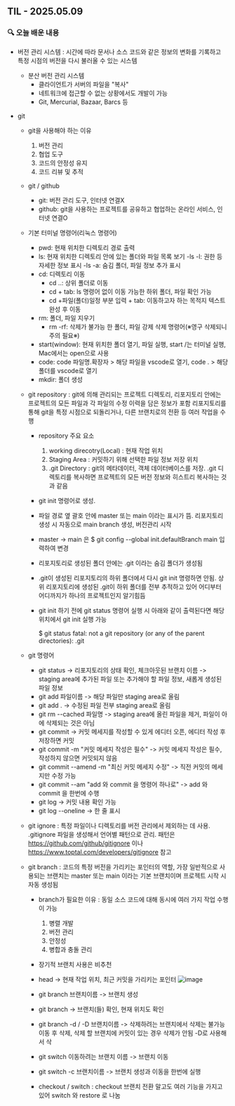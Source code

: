 ## TIL - 2025.05.09

### 🔍 오늘 배운 내용
- 버전 관리 시스템
  : 시간에 따라 문서나 소스 코드와 같은 정보의 변화를 기록하고 특정 시점의 버전을 다시 불러올 수 있는 시스템
  - 분산 버전 관리 시스템
    - 클라이언트가 서버의 파일을 "복사"
    - 네트워크에 접근할 수 없는 상황에서도 개발이 가능
    - Git, Mercurial, Bazaar, Barcs 등
      
- git
  - git을 사용해야 하는 이유
    1. 버전 관리
    2. 협업 도구
    3. 코드의 안정성 유지
    4. 코드 리뷰 및 추적
       
  - git / github
    - git: 버전 관리 도구, 인터넷 연결X
    - github: git을 사용하는 프로젝트를 공유하고 협업하는 온라인 서비스, 인터넷 연결O
      
  - 기본 터미널 명령어(리눅스 명령어)
    - pwd: 현재 위치한 디렉토리 경로 출력
    - ls: 현재 위치한 디렉토리 안에 있는 폴더와 파일 목록 보기
      -ls -l: 권한 등 자세한 정보 표시
      -ls -a: 숨김 폴더, 파일 정보 추가 표시
    - cd: 디렉토리 이동
      - cd ..: 상위 폴더로 이동
      - cd + tab: ls 명령어 없이 이동 가능한 하위 폴더, 파일 확인 가능
      - cd +파일(폴더)일정 부분 입력 + tab: 이동하고자 하는 목적지 텍스트 완성 후 이동
    - rm: 폴더, 파일 지우기
      - rm -rf: 삭제가 불가능 한 폴더, 파일 강제 삭제 명령어(※영구 삭제되니 주의 필요※)
    - start(window): 현재 위치한 폴더 열기, 파일 실행, start /는 터미널 실행, Mac에서는 open으로 사용
    - code: code 파일명.확장자 > 해당 파일을 vscode로 열기, code . > 해당 폴더를 vscode로 열기
    - mkdir: 폴더 생성
      
  - git repository
    : git에 의해 관리되는 프로젝트 디렉토리, 리포지토리 안에는 프로젝트의 모든 파일과 각 파일의 수정 이력을 담은 정보가 포함 리포지토리를 통해 git을 특정 시점으로 되돌리거나, 다른 브랜치로의 전환 등 여러 작업을 수행

    - repository 주요 요소
        1. working direcotry(Local)
           : 현재 작업 위치
        2. Staging Area
           : 커밋하기 위해 선택한 파일 정보 저장 위치
        3. .git Directory
           : git의 메타데이터, 객체 데이터베이스를 저장. .git 디렉토리를 복사하면 프로젝트의 모든 버전 정보와 히스트리 복사하는 것과 같음
    - git init 명령어로 생성.
    - 파일 경로 옆 괄호 안에 master 또는 main 이라는 표시가 뜸. 리포지토리 생성 시 자동으로 main branch 생성, 버전관리 시작
    - master -> main 은 $ git config --global init.defaultBranch main 입력하여 변경
    - 리포지토리로 생성된 폴더 안에는 .git 이라는 숨김 폴더가 생성됨
    - .git이 생성된 리포지토리의 하위 폴더에서 다시 git init 명령하면 안됨. 상위 리포지토리에 생성된 .git이 하위 폴더를
       전부 추적하고 있어 어디부터 어디까지가 하나의 프로젝트인지 알기힘듬
    - git init 하기 전에 git status 명령어 실행 시 아래와 같이 출력된다면 해당 위치에서 git init 실행 가능
      
      $ git status
      fatal: not a git repository (or any of the parent directories): .git
      
  - git 명령어
    - git status
      -> 리포지토리의 상태 확인, 체크아웃된 브랜치 이름
      -> staging area에 추가된 파일 또는 추가해야 할 파일 정보, 새롭게 생성된 파일 정보
    - git add 파일이름 -> 해당 파일만 staging area로 올림
    - git add . -> 수정된 파일 전부 staging area로 올림
    - git rm --cached 파일명 -> staging area에 올린 파일을 제거, 파일이 아에 삭제되는 것은 아님
    - git commit -> 커밋 메세지를 작성할 수 있게 에디터 오픈, 에디터 작성 후 저장하면 커밋
    - git commit -m "커밋 메세지 작성은 필수" -> 커밋 메세지 작성은 필수, 작성하지 않으면 커밋되지 않음
    - git commit --amend -m "최신 커밋 메세지 수정" -> 직전 커밋의 메세지만 수정 가능
    - git commit --am "add 와 commit 을 명령어 하나로" -> add 와 commit 을 한번에 수행
    - git log -> 커밋 내용 확인 가능
    - git log --oneline -> 한 줄 표시

  - git ignore
    : 특정 파일이나 디렉토리를 버전 관리에서 제외하는 데 사용. .gitignore 파일을 생성해서 언어별 패턴으로 관리. 패턴은 https://github.com/github/gitignore 이나 https://www.toptal.com/developers/gitignore 참고

  - git branch
    : 코드의 특정 버전을 가리키는 포인터의 역할, 가장 일반적으로 사용되는 브랜치는 master 또는 main 이라는 기본 브랜치이며 프로젝트 시작 시 자동 생성됨
    - branch가 필요한 이유
      : 동일 소스 코드에 대해 동시에 여러 가지 작업 수행이 가능
      1. 병렬 개발
      2. 버전 관리
      3. 안정성
      4. 병합과 충돌 관리
    - 장기적 브랜치 사용은 비추천
    - head -> 현재 작업 위치, 최근 커밋을 가리키는 포인터
    ![image](https://github.com/user-attachments/assets/d157f0be-901d-4e4e-88af-00a450b9f4ef)

    - git branch 브랜치이름 -> 브랜치 생성
    - git branch -> 브랜치(들) 확인, 현재 위치도 확인
    - git branch -d / -D 브랜치이름
      -> 삭제하려는 브랜치에서 삭제는 불가능 이동 후 삭제, 삭제 할 브랜치에 커밋이 있는 경우 삭제가 안됨 -D로 사용해서 삭
    - git switch 이동하려는 브랜치 이름 -> 브랜치 이동
    - git switch -c 브랜치이름 -> 브랜치 생성과 이동을 한번에 실행

    - checkout / switch
      : checkout 브랜치 전환 말고도 여러 기능을 가지고 있어 switch 와 restore 로 나눔

  
 

    
    
